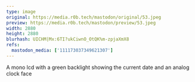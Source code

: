 ```yaml
---
type: image
original: https://media.r0b.tech/mastodon/original/53.jpeg
preview: https://media.r0b.tech/mastodon/preview/53.jpeg
width: 2880
height: 2880
blurhash: UICHM|Mx:6TI?ukCiwnO_OtQK%m-zpjaXmX8
refs:
  mastodon_media: ['111173037349621307']
---
```


A mono lcd with a green backlight showing the current date and an analog clock face
